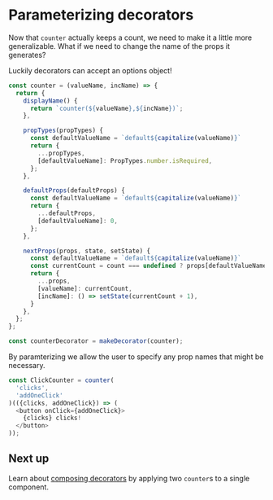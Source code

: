 # Parameterizing decorators

Now that `counter` actually keeps a count, we need to make it a little more generalizable.
What if we need to change the name of the props it generates?

Luckily decorators can accept an options object!

```javascript
const counter = (valueName, incName) => {
  return {
    displayName() {
      return `counter(${valueName},${incName})`;
    },

    propTypes(propTypes) {
      const defaultValueName = `default${capitalize(valueName)}`
      return {
        ...propTypes,
        [defaultValueName]: PropTypes.number.isRequired,
      };
    },

    defaultProps(defaultProps) {
      const defaultValueName = `default${capitalize(valueName)}`
      return {
        ...defaultProps,
        [defaultValueName]: 0,
      };
    },

    nextProps(props, state, setState) {
      const defaultValueName = `default${capitalize(valueName)}`
      const currentCount = count === undefined ? props[defaultValueName] : count;
      return {
        ...props,
        [valueName]: currentCount,
        [incName]: () => setState(currentCount + 1),
      }
    },
  };
};

const counterDecorator = makeDecorator(counter);
```

By paramterizing we allow the user to specify any prop names that might be necessary.

```javascript
const ClickCounter = counter(
  'clicks',
  'addOneClick'
)(({clicks, addOneClick}) => (
  <button onClick={addOneClick}>
    {clicks} clicks!
  </button>
));
```

## Next up

Learn about [composing decorators](./ComposingDecorators.md) by applying two `counter`s to a single component.

